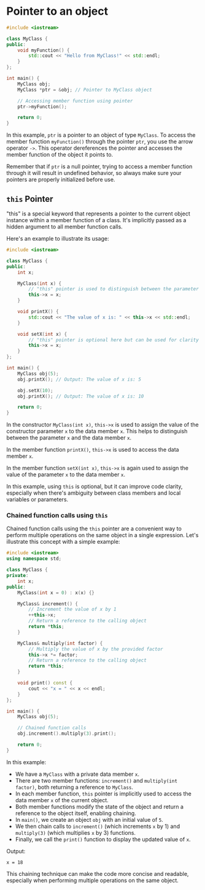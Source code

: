 # Pointer to an object

```cpp
#include <iostream>

class MyClass {
public:
    void myFunction() {
        std::cout << "Hello from MyClass!" << std::endl;
    }
};

int main() {
    MyClass obj;
    MyClass *ptr = &obj; // Pointer to MyClass object

    // Accessing member function using pointer
    ptr->myFunction();

    return 0;
}
```

In this example, `ptr` is a pointer to an object of type `MyClass`. To access the member function `myFunction()` through the pointer `ptr`, you use the arrow operator `->`. This operator dereferences the pointer and accesses the member function of the object it points to.

Remember that if `ptr` is a null pointer, trying to access a member function through it will result in undefined behavior, so always make sure your pointers are properly initialized before use.

## `this` Pointer

"this" is a special keyword that represents a pointer to the current object instance within a member function of a class. It's implicitly passed as a hidden argument to all member function calls.

Here's an example to illustrate its usage:

```cpp
#include <iostream>

class MyClass {
public:
    int x;

    MyClass(int x) {
        // "this" pointer is used to distinguish between the parameter x and the data member x
        this->x = x;
    }

    void printX() {
        std::cout << "The value of x is: " << this->x << std::endl;
    }

    void setX(int x) {
        // "this" pointer is optional here but can be used for clarity
        this->x = x;
    }
};

int main() {
    MyClass obj(5);
    obj.printX(); // Output: The value of x is: 5

    obj.setX(10);
    obj.printX(); // Output: The value of x is: 10

    return 0;
}
```

In the constructor `MyClass(int x)`, `this->x` is used to assign the value of the constructor parameter `x` to the data member `x`. This helps to distinguish between the parameter `x` and the data member `x`.

In the member function `printX()`, `this->x` is used to access the data member `x`.

In the member function `setX(int x)`, `this->x` is again used to assign the value of the parameter `x` to the data member `x`.

In this example, using `this` is optional, but it can improve code clarity, especially when there's ambiguity between class members and local variables or parameters.

### Chained function calls using `this`

Chained function calls using the `this` pointer are a convenient way to perform multiple operations on the same object in a single expression. Let's illustrate this concept with a simple example:

```cpp
#include <iostream>
using namespace std;

class MyClass {
private:
    int x;
public:
    MyClass(int x = 0) : x(x) {}

    MyClass& increment() {
        // Increment the value of x by 1
        ++this->x;
        // Return a reference to the calling object
        return *this;
    }

    MyClass& multiply(int factor) {
        // Multiply the value of x by the provided factor
        this->x *= factor;
        // Return a reference to the calling object
        return *this;
    }

    void print() const {
        cout << "x = " << x << endl;
    }
};

int main() {
    MyClass obj(5);

    // Chained function calls
    obj.increment().multiply(3).print();

    return 0;
}
```

In this example:

- We have a `MyClass` with a private data member `x`.
- There are two member functions: `increment()` and `multiply(int factor)`, both returning a reference to `MyClass`.
- In each member function, `this` pointer is implicitly used to access the data member `x` of the current object.
- Both member functions modify the state of the object and return a reference to the object itself, enabling chaining.
- In `main()`, we create an object `obj` with an initial value of `5`.
- We then chain calls to `increment()` (which increments `x` by 1) and `multiply(3)` (which multiplies `x` by 3) functions.
- Finally, we call the `print()` function to display the updated value of `x`.

Output:

```
x = 18
```

This chaining technique can make the code more concise and readable, especially when performing multiple operations on the same object.
